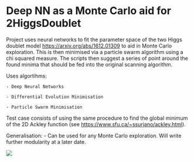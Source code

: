 # Deep NN as a Monte Carlo aid for 2HiggsDoublet
Project uses neural networks to fit the parameter space of the two Higgs doublet model https://arxiv.org/abs/1612.01309 to aid in Monte Carlo exploration. This is then minimised via a particle swarm algorithm using a chi squared measure. The scripts then suggest a series of point around the found minima that should be fed into the original scanning algorithm.


Uses algortihms:

	- Deep Neural Networks
	
	- Differential Evolution Minimisation
	
	- Particle Swarm Minimisation

Test case consists of using the same procedure to find the global minimum of the 2D Ackley function (see https://www.sfu.ca/~ssurjano/ackley.html).


Generalisation:
	- Can be used for any Monte Carlo exploration. Will write further modularity at a later date.

<!-- ![aass](Ackley_Plots/Ackley_3D.pdf) -->

![](Ackley_Plots/DE_Selection.gif)
